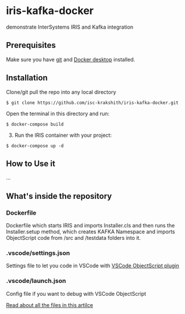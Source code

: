 # iris-kafka-docker
demonstrate InterSystems IRIS and Kafka integration

## Prerequisites
Make sure you have [git](https://git-scm.com/book/en/v2/Getting-Started-Installing-Git) and [Docker desktop](https://www.docker.com/products/docker-desktop) installed.

## Installation 

Clone/git pull the repo into any local directory

```
$ git clone https://github.com/isc-krakshith/iris-kafka-docker.git
```

Open the terminal in this directory and run:

```
$ docker-compose build
```

3. Run the IRIS container with your project:

```
$ docker-compose up -d
```

## How to Use it

...

## What's inside the repository

### Dockerfile

Dockerfile which starts IRIS and imports Installer.cls and then runs the Installer.setup method, which creates KAFKA Namespace and imports ObjectScript code from /src and /testdata folders into it.

### .vscode/settings.json

Settings file to let you code in VSCode with [VSCode ObjectScript plugin](https:)

### .vscode/launch.json
Config file if you want to debug with VSCode ObjectScript

[Read about all the files in this artilce](https://community.intersystems.com/post/dockerfile-and-friends-or-how-run-and-collaborate-objectscript-projects-intersystems-iris)
